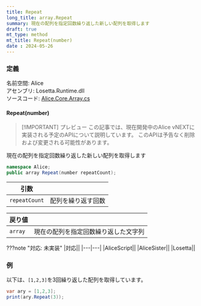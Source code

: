 ```yaml
---
title: Repeat
long_title: array.Repeat
summary: 現在の配列を指定回数繰り返した新しい配列を取得します
draft: true
mt_type: method
mt_title: Repeat(number)
date : 2024-05-26
---
```


### 定義
名前空間: Alice<br/>
アセンブリ: Losetta.Runtime.dll<br/>
ソースコード: [Alice.Core.Array.cs](https://github.com/WSOFT-Project/Losetta/blob/master/Losetta.Runtime/Core/Extension/Alice.Core.Array.cs)

#### Repeat(number)

> [!IMPORTANT] プレビュー
> この記事では、現在開発中のAlice vNEXTに実装される予定のAPIについて説明しています。
> このAPIは予告なく削除および変更される可能性があります。

現在の配列を指定回数繰り返した新しい配列を取得します

```cs title="AliceScript"
namespace Alice;
public array Repeat(number repeatCount);
```

|引数| |
|-|-|
|`repeatCount`|配列を繰り返す回数|

|戻り値| |
|-|-|
|`array`|現在の配列を指定回数繰り返した文字列|

???note "対応: 未実装"
    |対応||
    |---|---|
    |AliceScript||
    |AliceSister||
    |Losetta||

### 例
以下は、`[1,2,3]`を3回繰り返した配列を取得しています。

```cs title="AliceScript"
var ary = [1,2,3];
print(ary.Repeat(3));
```
